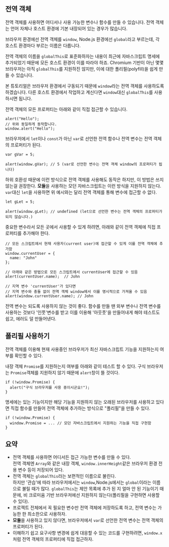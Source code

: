 ## 전역 객체 
전역 객체를 사용하면 어디서나 사용 가능한 변수나 함수를 만들 수 있습니다. 전역 객체는 언어 자체나 호스트 환경에 기본 내장되어 있는 경우가 많습니다.

브라우저 환경에선 전역 객체를 `window`, Node.js 환경에선 `global`라고 부르는데, 각 호스트 환경마다 부르는 이름은 다릅니다.

전역 객체의 이름을 `globalThis`로 표준화하자는 내용이 최근에 자바스크립트 명세에 추가되었기 때문에 모든 호스트 환경이 이를 따라야 하죠. Chromium 기반이 아닌 몇몇 브라우저는 아직 `globalThis`를 지원하진 않지만, 이에 대한 폴리필(polyfill)을 쉽게 만들 수 있습니다.

본 튜토리얼은 브라우저 환경에서 구동되기 때문에 `window`라는 전역 객체를 사용하도록 하겠습니다. 다른 호스트 환경에서 작업하고 계신다면 `window`대신 `globalThis`를 사용하시면 됩니다.

전역 객체의 모든 프로퍼티는 아래와 같이 직접 접근할 수 있습니다.

    alert("Hello");
    // 위와 동일하게 동작합니다.
    window.alert("Hello");
브라우저에서 `let`이나 `const`가 아닌 `var`로 선언한 전역 함수나 전역 변수는 전역 객체의 프로퍼티가 된다.

    var gVar = 5;

    alert(window.gVar); // 5 (var로 선언한 변수는 전역 객체 window의 프로퍼티가 됩니다)
하위 호환성 때문에 이런 방식으로 전역 객체를 사용해도 동작은 하지만, 이 방법은 쓰지 않는걸 권장한다. **모듈**을 사용하는 모던 자바스크립트는 이런 방식을 지원하지 않는다.
`var`대신 `let`을 사용하면 위 예시와는 달리 전역 객체를 통해 변수에 접근할 수 없다.

    let gLet = 5;

    alert(window.gLet); // undefined (let으로 선언한 변수는 전역 객체의 프로퍼티가 되지 않습니다.)
중요한 변수라서 모든 곳에서 사용할 수 있게 하려면, 아래와 같이 전역 객체에 직접 프로퍼티를 추가해야 한다.

    // 모든 스크립트에서 현재 사용자(current user)에 접근할 수 있게 이를 전역 객체에 추가함
    window.currentUser = {
      name: "John"
    };

    // 아래와 같은 방법으로 모든 스크립트에서 currentUser에 접근할 수 있음
    alert(currentUser.name);  // John

    // 지역 변수 'currentUser'가 있다면
    // 지역 변수와 충돌 없이 전역 객체 window에서 이를 명시적으로 가져올 수 있음
    alert(window.currentUser.name); // John
전역 변수는 되도록 사용하지 않는 것이 좋다. 함수를 만들 땐 외부 변수나 전역 변수를 사용하는 것보다 '인풋'변수를 받고 이를 이용해 '아웃풋'을 만들어내게 해야 테스트도 쉽고, 에러도 덜 만들어낸다.

## 폴리필 사용하기
전역 객체를 이용해 현재 사용중인 브라우저가 최신 자바스크립트 기능을 지원하는지 여부를 확인할 수 있다.

내장 객체 `Promise`를 지원하는지 여부를 아래와 같이 테스트 할 수 있다. 구식 브라우저는 `Promise`객체를 지원하지 않기 때문에 `alert`창이 뜰 것이다.

    if (!window.Promise) {
      alert("구식 브라우저를 사용 중이시군요!");
    }
명세에는 있는 기능이지만 해당 기능을 지원하지 않는 오래된 브라우저를 사용하고 있다면 직접 함수를 만들어 전역 객체에 추가하는 방식으로 "폴리필"을 만들 수 있다.

    if (!window.Promise) {
      window.Promise = ... // 모던 자바스크립트에서 지원하는 기능을 직접 구현함
    }

## 요약
- 전역 객체를 사용하면 어디서든 접근 가능한 변수를 만들 수 있다.    
전역 객체엔 `Array`와 같은 내장 객체, `window.innerHeight`같은 브라우저 환경 전용 변수 등이 저장되어 있다.
- 전역 객체는 `globalThis`라는 보편적인 이름으로 불린다.   
하지만 '관습'에 따라 브라우저에서는 `window`,Node.js에서는 `global`이라는 이름으로 불릴 때가 많다. `globalThis`는 제안 목록에 추가 된 지 얼마 안 된 기능이기 때문에, 비 크로미움 기반 브라우저에선 지원하지 않는다(폴리필을 구현하면 사용할 수 있다).
- 프로젝트 전체에서 꼭 필요한 변수만 전역 객체에 저장하도록 하고, 전역 변수는 가능한 한 최소한으로 사용하자.
- **모듈**을 사용하고 있지 않다면, 브라우저에서 `var`로 선언한 전역 변수는 전역 객체의 프로퍼티가 된다.
- 이해하기 쉽고 요구사항 변경에 쉽게 대응할 수 있는 코드를 구현하려면, `window.x`처럼 전역 객체의 프로퍼티에 직접 접근하자.